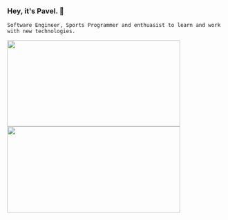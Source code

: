 ### Hey, it's Pavel.  👋 
`Software Engineer, Sports Programmer and enthuasist to learn and work with new technologies.` 

<div style={{flex-direction: "row", allign-items:"center"}}>
  <img height="200" width="400" src="https://github-readme-stats.vercel.app/api/top-langs/?username=ar-pavel&layout=compact" />   
  <img height="200" width="400" src="https://github-readme-stats.vercel.app/api?username=ar-pavel&show_icons=true" />  
</div>

<!--
**ar-pavel/ar-pavel** is a ✨ _special_ ✨ repository because its `README.md` (this file) appears on your GitHub profile.

Here are some ideas to get you started:

- 🔭 I’m currently working on ...
- 🌱 I’m currently learning ...
- 👯 I’m looking to collaborate on ...
- 🤔 I’m looking for help with ...
- 💬 Ask me about ...
- 📫 How to reach me: ...
- 😄 Pronouns: ...
- ⚡ Fun fact: ...
-->
